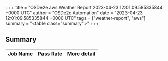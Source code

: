 +++
title = "OSDe2e aws Weather Report 2023-04-23 12:01:09.585335844 +0000 UTC"
author = "OSDe2e Automation"
date = "2023-04-23 12:01:09.585335844 +0000 UTC"
tags = ["weather-report", "aws"]
summary = "<table class=\"summary\"></table>"
+++
## Summary

| Job Name | Pass Rate | More detail |
|----------|-----------|-------------|




